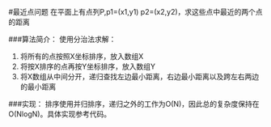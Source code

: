 #最近点问题
在平面上有点列P,p1=(x1,y1) p2=(x2,y2)，求这些点中最近的两个点的距离

###算法简介：
使用分治法求解：   
1. 将所有的点按照X坐标排序，放入数组X   
2. 将按X排序的点再按Y坐标排序，放入数组Y   
3. 将X数组从中间分开，递归查找左边最小距离，右边最小距离以及跨左右两边的最小距离


###实现：
排序使用并归排序，递归之外的工作为O(N)，因此总的复杂度保持在O(NlogN)。具体实现参考代码。
